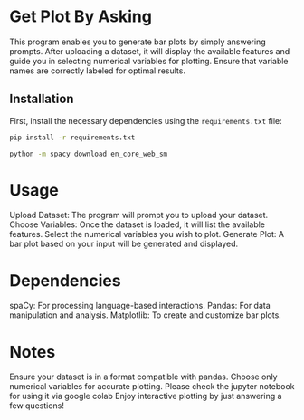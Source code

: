 # Get Plot By Asking

This program enables you to generate bar plots by simply answering prompts. After uploading a dataset, it will display the available features and guide you in selecting numerical variables for plotting. Ensure that variable names are correctly labeled for optimal results.

## Installation

First, install the necessary dependencies using the `requirements.txt` file:

```bash
pip install -r requirements.txt

python -m spacy download en_core_web_sm

```

# Usage
Upload Dataset: The program will prompt you to upload your dataset.
Choose Variables: Once the dataset is loaded, it will list the available features. Select the numerical variables you wish to plot.
Generate Plot: A bar plot based on your input will be generated and displayed.
# Dependencies
spaCy: For processing language-based interactions.
Pandas: For data manipulation and analysis.
Matplotlib: To create and customize bar plots.
# Notes
Ensure your dataset is in a format compatible with pandas.
Choose only numerical variables for accurate plotting.
Please check the jupyter notebook for using it via google colab
Enjoy interactive plotting by just answering a few questions!



